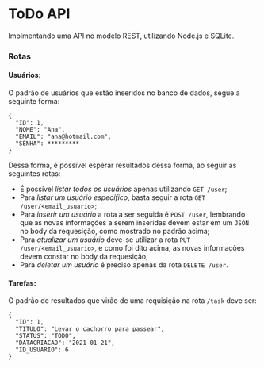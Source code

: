 # ToDo API

Implmentando uma API no modelo REST, utilizando Node.js e SQLite.

### Rotas

#### Usuários:
O padrão de usuários que estão inseridos no banco de dados, segue a seguinte forma:
```
{
  "ID": 1,
  "NOME": "Ana",
  "EMAIL": "ana@hotmail.com",
  "SENHA": *********
}
```
Dessa forma, é possível esperar resultados dessa forma, ao seguir as seguintes rotas:

- É possível *listar todos os usuários* apenas utilizando ```GET /user```;
- Para *listar um usuário específico*, basta seguir a rota ```GET /user/<email_usuario>```;
- Para *inserir um usuário* a rota a ser seguida é ```POST /user```, lembrando que as novas informações a serem inseridas devem estar em um ```JSON``` no body da requesição, como mostrado no padrão acima;
-  Para *atualizar um usuário* deve-se utilizar a rota ```PUT /user/<email_usuario>```, e como foi dito acima, as novas informações devem constar no body da requesição;
-  Para *deletar um usuário* é preciso apenas da rota ```DELETE /user```.

#### Tarefas:

O padrão de resultados que virão de uma requisição na rota ```/task``` deve ser:

```
{
  "ID": 1,
  "TITULO": "Levar o cachorro para passear",
  "STATUS": "TODO",
  "DATACRIACAO": "2021-01-21",
  "ID_USUARIO": 6
}

```




